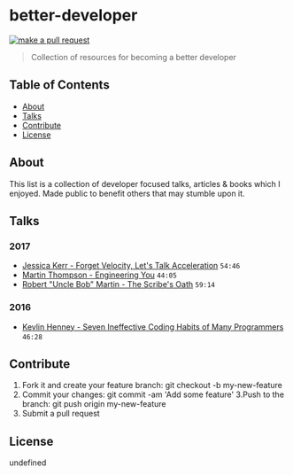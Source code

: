 # better-developer

[![make a pull request](https://img.shields.io/badge/PRs-welcome-brightgreen.svg?style=flat-square)](http://makeapullrequest.com)

> Collection of resources for becoming a better developer

## Table of Contents

* [About](#about)
* [Talks](#talks)
* [Contribute](#contribute)
* [License](#License)

## About

This list is a collection of developer focused talks, articles & books which I enjoyed. Made public to benefit others that may stumble upon it.

## Talks

### 2017

* [Jessica Kerr - Forget Velocity, Let's Talk Acceleration](https://www.youtube.com/watch?v=Lbcyyu8XB_Y) `54:46`
* [Martin Thompson - Engineering You](https://www.youtube.com/watch?v=S4LzzuMTqjs) `44:05`
* [Robert "Uncle Bob" Martin - The Scribe's Oath](https://www.youtube.com/watch?v=Tng6Fox8EfI) `59:14`

### 2016

* [Kevlin Henney - Seven Ineffective Coding Habits of Many Programmers](https://www.youtube.com/watch?v=ZsHMHukIlJY) `46:28`

## Contribute

1.  Fork it and create your feature branch: git checkout -b my-new-feature
2.  Commit your changes: git commit -am 'Add some feature'
    3.Push to the branch: git push origin my-new-feature
3.  Submit a pull request

## License

undefined
